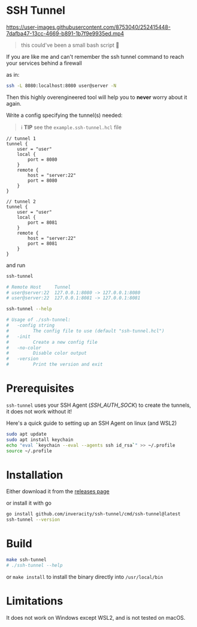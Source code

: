 # SSH Tunnel

https://user-images.githubusercontent.com/8753040/252415448-7dafba47-13cc-4669-b891-1b7f9e9935ed.mp4

> this could've been a small bash script 💩

If you are like me and can't remember the ssh tunnel command to reach your services behind a firewall

as in:

```sh
ssh -L 8080:localhost:8080 user@server -N
```

Then this highly overengineered tool will help you to **never** worry about it again.

Write a config specifying the tunnel(s) needed:

> ℹ️ **TIP** see the `example.ssh-tunnel.hcl` file

```hcl
// tunnel 1
tunnel {
    user = "user"
    local {
        port = 8080
    }
    remote {
        host = "server:22"
        port = 8080
    }
}

// tunnel 2
tunnel {
    user = "user"
    local {
        port = 8081
    }
    remote {
        host = "server:22"
        port = 8081
    }
}
```

and run

```sh
ssh-tunnel

# Remote Host     Tunnel
# user@server:22  127.0.0.1:8080 -> 127.0.0.1:8080
# user@server:22  127.0.0.1:8081 -> 127.0.0.1:8081

```

```sh
ssh-tunnel --help

# Usage of ./ssh-tunnel:
#   -config string
#         The config file to use (default "ssh-tunnel.hcl")
#   -init
#         Create a new config file
#   -no-color
#         Disable color output
#   -version
#         Print the version and exit
```

# Prerequisites

`ssh-tunnel` uses your SSH Agent (_SSH_AUTH_SOCK_) to create the tunnels, it does not work without it!

Here's a quick guide to setting up an SSH Agent on linux (and WSL2)

```sh
sudo apt update
sudo apt install keychain
echo "eval `keychain --eval --agents ssh id_rsa`" >> ~/.profile
source ~/.profile
```

# Installation

Either download it from the [releases page](https://github.com/Inveracity/ssh-tunnel/releases)

or install it with go

```sh
go install github.com/inveracity/ssh-tunnel/cmd/ssh-tunnel@latest
ssh-tunnel --version
```

# Build

```sh
make ssh-tunnel
# ./ssh-tunnel --help
```

or `make install` to install the binary directly into `/usr/local/bin`

# Limitations

It does not work on Windows except WSL2, and is not tested on macOS.
